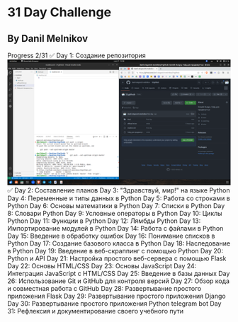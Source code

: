 # 31 Day Challenge
## By Danil Melnikov

Progress 2/31
✅ Day 1: Создание репозитория
![GitHub Logo](https://github.com/danil-olegovich-melnikov/31github/blob/master/day1/Screenshot%20from%202023-11-27%2015-08-14.png)
✅ Day 2: Составление планов
Day 3: "Здравствуй, мир!" на языке Python
Day 4: Переменные и типы данных в Python
Day 5: Работа со строками в Python
Day 6: Основы математики в Python
Day 7: Списки в Python
Day 8: Словари Python
Day 9: Условные операторы в Python
Day 10: Циклы Python
Day 11: Функции в Python
Day 12: Лямбды Python
Day 13: Импортирование модулей в Python
Day 14: Работа с файлами в Python
Day 15: Введение в обработку ошибок
Day 16: Понимание списков в Python
Day 17: Создание базового класса в Python
Day 18: Наследование в Python
Day 19: Введение в веб-скраппинг с помощью Python
Day 20: Python и API
Day 21: Настройка простого веб-сервера с помощью Flask
Day 22: Основы HTML/CSS
Day 23: Основы JavaScript
Day 24: Интеграция JavaScript с HTML/CSS
Day 25: Введение в базы данных
Day 26: Использование Git и GitHub для контроля версий
Day 27: Обзор кода и совместная работа с GitHub
Day 28: Развертывание простого приложения Flask
Day 29: Развертывание простого приложения Django
Day 30: Развертывание простого приложения Python telegram bot
Day 31: Рефлексия и документирование своего учебного пути